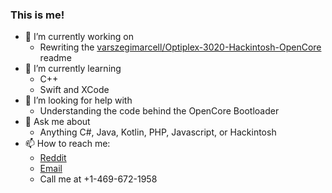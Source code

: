 ### This is me!



- 🔭 I’m currently working on
    - Rewriting the [varszegimarcell/Optiplex-3020-Hackintosh-OpenCore](https://github.com/varszegimarcell/Optiplex-3020-Hackintosh-OpenCore) readme
- 🌱 I’m currently learning
    - C++
    - Swift and XCode
- 🤔 I’m looking for help with
    - Understanding the code behind the OpenCore Bootloader
- 💬 Ask me about
    - Anything C#, Java, Kotlin, PHP, Javascript, or Hackintosh 
- 📫 How to reach me:
    - [Reddit](reddit.com/user/xtendera)
    - [Email](mailto:geektraindev@gmail.com)
    - Call me at +1-469-672-1958
